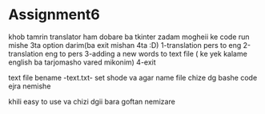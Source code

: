 # Assignment6
khob tamrin translator ham dobare ba tkinter zadam
mogheii ke code run mishe 3ta option darim(ba exit mishan 4ta :D)
1-translation pers to eng
2-translation eng to pers
3-adding a new words to text file ( ke yek kalame english ba tarjomasho vared mikonim)
4-exit

text file bename -text.txt- set shode va agar name file chize dg bashe code ejra nemishe 



khili easy to use va chizi dgii bara goftan nemizare 

